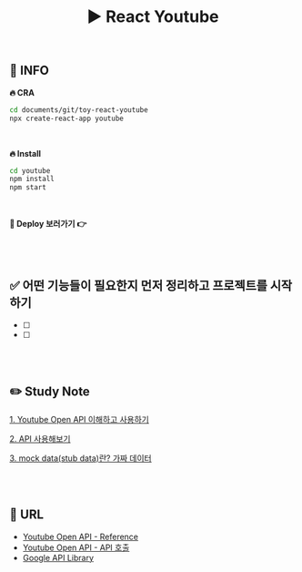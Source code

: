 # <div align="center">▶️ React Youtube</div>

<br>

## 📌 INFO

**🔥 CRA**

```bash
cd documents/git/toy-react-youtube
npx create-react-app youtube
```

<br>

**🔥 Install**

```bash
cd youtube
npm install
npm start
```

<br>

**🔗 Deploy 보러가기 👉**

<br>
<br>

## ✅ 어떤 기능들이 필요한지 먼저 정리하고 프로젝트를 시작하기

- [ ]
- [ ]

<br>
<br>

## ✏️ Study Note

[1. Youtube Open API 이해하고 사용하기](https://github.com/mireyhgnay/toy-react-youtube/blob/main/study-note/Youtube%20Open%20API%20%EC%9D%B4%ED%95%B4%ED%95%98%EA%B3%A0%20%EC%82%AC%EC%9A%A9%ED%95%98%EA%B8%B0.md)

[2. API 사용해보기](https://github.com/mireyhgnay/toy-react-youtube/blob/main/study-note/API%20%EC%82%AC%EC%9A%A9%ED%95%B4%EB%B3%B4%EA%B8%B0.md)

[3. mock data(stub data)란? 가짜 데이터]()

<br>
<br>

## 🔗 URL

- [Youtube Open API - Reference](https://developers.google.com/youtube/v3/docs?hl=ko)
- [Youtube Open API - API 호출](https://developers.google.com/youtube/v3/docs?hl=ko#calling-the-api)
- [Google API Library](https://console.cloud.google.com/apis/library?project=youtube-project-393007)
